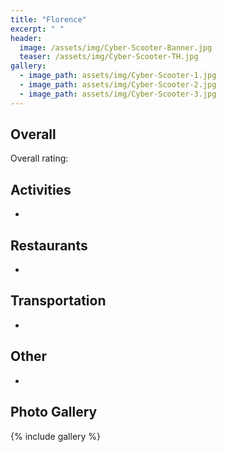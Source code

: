 ```yaml
---
title: "Florence"
excerpt: " "
header:
  image: /assets/img/Cyber-Scooter-Banner.jpg
  teaser: /assets/img/Cyber-Scooter-TH.jpg
gallery:
  - image_path: assets/img/Cyber-Scooter-1.jpg
  - image_path: assets/img/Cyber-Scooter-2.jpg
  - image_path: assets/img/Cyber-Scooter-3.jpg
---
```


## Overall
Overall rating:

## Activities
*

## Restaurants
*

## Transportation
*

## Other
*

## Photo Gallery
{% include gallery %}
